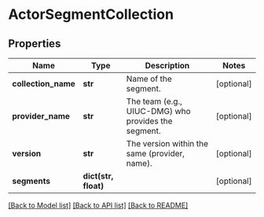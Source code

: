 # ActorSegmentCollection

## Properties
Name | Type | Description | Notes
------------ | ------------- | ------------- | -------------
**collection_name** | **str** | Name of the segment. | [optional] 
**provider_name** | **str** | The team (e.g., UIUC-DMG) who provides the segment. | [optional] 
**version** | **str** | The version within the same (provider, name). | [optional] 
**segments** | **dict(str, float)** |  | [optional] 

[[Back to Model list]](../README.md#documentation-for-models) [[Back to API list]](../README.md#documentation-for-api-endpoints) [[Back to README]](../README.md)

